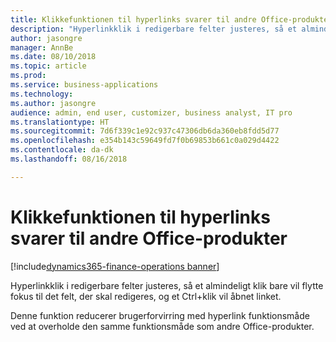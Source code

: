 ```yaml
---
title: Klikkefunktionen til hyperlinks svarer til andre Office-produkter
description: "Hyperlinkklik i redigerbare felter justeres, så et almindeligt klik bare vil flytte fokus til det felt, der skal redigeres, og et Ctrl+klik vil åbnet linket."
author: jasongre
manager: AnnBe
ms.date: 08/10/2018
ms.topic: article
ms.prod: 
ms.service: business-applications
ms.technology: 
ms.author: jasongre
audience: admin, end user, customizer, business analyst, IT pro
ms.translationtype: HT
ms.sourcegitcommit: 7d6f339c1e92c937c47306db6da360eb8fdd5d77
ms.openlocfilehash: e354b143c59649fd7f0b69853b661c0a029d4422
ms.contentlocale: da-dk
ms.lasthandoff: 08/16/2018

---
```


# <a name="align-hyperlink-click-behavior-with-other-office-products"></a>Klikkefunktionen til hyperlinks svarer til andre Office-produkter 

[!include[dynamics365-finance-operations banner](../includes/dynamics365-finance-operations.md)]

Hyperlinkklik i redigerbare felter justeres, så et almindeligt klik bare vil flytte fokus til det felt, der skal redigeres, og et Ctrl+klik vil åbnet linket.   

Denne funktion reducerer brugerforvirring med hyperlink funktionsmåde ved at overholde den samme funktionsmåde som andre Office-produkter. 

